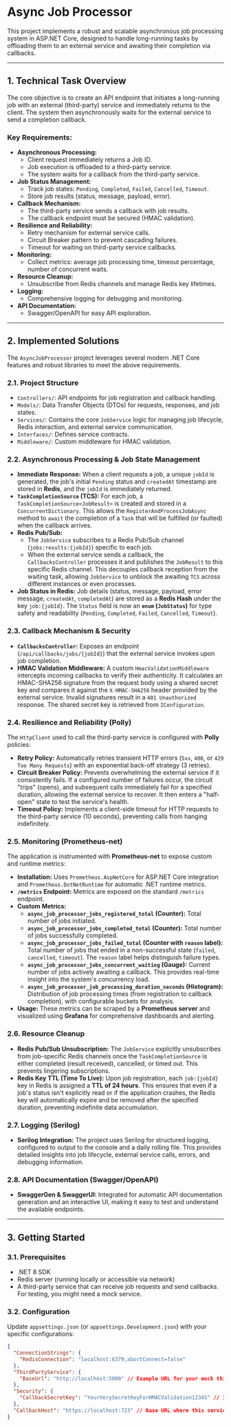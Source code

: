 # Async Job Processor

This project implements a robust and scalable asynchronous job processing system in ASP.NET Core, designed to handle long-running tasks by offloading them to an external service and awaiting their completion via callbacks.

---

## 1. Technical Task Overview

The core objective is to create an API endpoint that initiates a long-running job with an external (third-party) service and immediately returns to the client. The system then asynchronously waits for the external service to send a completion callback.

### Key Requirements:

* **Asynchronous Processing:**
    * Client request immediately returns a Job ID.
    * Job execution is offloaded to a third-party service.
    * The system waits for a callback from the third-party service.
* **Job Status Management:**
    * Track job states: `Pending`, `Completed`, `Failed`, `Cancelled`, `Timeout`.
    * Store job results (status, message, payload, error).
* **Callback Mechanism:**
    * The third-party service sends a callback with job results.
    * The callback endpoint must be secured (HMAC validation).
* **Resilience and Reliability:**
    * Retry mechanism for external service calls.
    * Circuit Breaker pattern to prevent cascading failures.
    * Timeout for waiting on third-party service callbacks.
* **Monitoring:**
    * Collect metrics: average job processing time, timeout percentage, number of concurrent waits.
* **Resource Cleanup:**
    * Unsubscribe from Redis channels and manage Redis key lifetimes.
* **Logging:**
    * Comprehensive logging for debugging and monitoring.
* **API Documentation:**
    * Swagger/OpenAPI for easy API exploration.

---

## 2. Implemented Solutions

The `AsyncJobProcessor` project leverages several modern .NET Core features and robust libraries to meet the above requirements.

### 2.1. Project Structure

* `Controllers/`: API endpoints for job registration and callback handling.
* `Models/`: Data Transfer Objects (DTOs) for requests, responses, and job states.
* `Services/`: Contains the core `JobService` logic for managing job lifecycle, Redis interaction, and external service communication.
* `Interfaces/`: Defines service contracts.
* `Middleware/`: Custom middleware for HMAC validation.

### 2.2. Asynchronous Processing & Job State Management

* **Immediate Response:** When a client requests a job, a unique `jobId` is generated, the job's initial `Pending` status and `createdAt` timestamp are stored in **Redis**, and the `jobId` is immediately returned.
* **`TaskCompletionSource` (TCS):** For each job, a `TaskCompletionSource<JobResult>` is created and stored in a `ConcurrentDictionary`. This allows the `RegisterAndProcessJobAsync` method to `await` the completion of a `Task` that will be fulfilled (or faulted) when the callback arrives.
* **Redis Pub/Sub:**
    * The `JobService` subscribes to a Redis Pub/Sub channel (`jobs:results:{jobId}`) specific to each job.
    * When the external service sends a callback, the `CallbacksController` processes it and publishes the `JobResult` to this specific Redis channel. This decouples callback reception from the waiting task, allowing `JobService` to unblock the awaiting `TCS` across different instances or even processes.
* **Job Status in Redis:** Job details (status, message, payload, error message, `createdAt`, `completedAt`) are stored as a **Redis Hash** under the key `job:{jobId}`. The `Status` field is now an **`enum` (`JobStatus`)** for type safety and readability (`Pending`, `Completed`, `Failed`, `Cancelled`, `Timeout`).

### 2.3. Callback Mechanism & Security

* **`CallbacksController`:** Exposes an endpoint (`/api/callbacks/jobs/{jobId}`) that the external service invokes upon job completion.
* **HMAC Validation Middleware:** A custom `HmacValidationMiddleware` intercepts incoming callbacks to verify their authenticity. It calculates an HMAC-SHA256 signature from the request body using a shared secret key and compares it against the `X-HMAC-SHA256` header provided by the external service. Invalid signatures result in a `401 Unauthorized` response. The shared secret key is retrieved from `IConfiguration`.

### 2.4. Resilience and Reliability (Polly)

The `HttpClient` used to call the third-party service is configured with **Polly** policies:

* **Retry Policy:** Automatically retries transient HTTP errors (`5xx`, `408`, or `429 Too Many Requests`) with an exponential back-off strategy (3 retries).
* **Circuit Breaker Policy:** Prevents overwhelming the external service if it consistently fails. If a configured number of failures occur, the circuit "trips" (opens), and subsequent calls immediately fail for a specified duration, allowing the external service to recover. It then enters a "half-open" state to test the service's health.
* **Timeout Policy:** Implements a client-side timeout for HTTP requests to the third-party service (10 seconds), preventing calls from hanging indefinitely.

### 2.5. Monitoring (Prometheus-net)

The application is instrumented with **Prometheus-net** to expose custom and runtime metrics:

* **Installation:** Uses `Prometheus.AspNetCore` for ASP.NET Core integration and `Prometheus.DotNetRuntime` for automatic .NET runtime metrics.
* **`/metrics` Endpoint:** Metrics are exposed on the standard `/metrics` endpoint.
* **Custom Metrics:**
    * **`async_job_processor_jobs_registered_total` (Counter):** Total number of jobs initiated.
    * **`async_job_processor_jobs_completed_total` (Counter):** Total number of jobs successfully completed.
    * **`async_job_processor_jobs_failed_total` (Counter with `reason` label):** Total number of jobs that ended in a non-successful state (`failed`, `cancelled`, `timeout`). The `reason` label helps distinguish failure types.
    * **`async_job_processor_jobs_concurrent_waiting` (Gauge):** Current number of jobs actively awaiting a callback. This provides real-time insight into the system's concurrency load.
    * **`async_job_processor_job_processing_duration_seconds` (Histogram):** Distribution of job processing times (from registration to callback completion), with configurable buckets for analysis.
* **Usage:** These metrics can be scraped by a **Prometheus server** and visualized using **Grafana** for comprehensive dashboards and alerting.

### 2.6. Resource Cleanup

* **Redis Pub/Sub Unsubscription:** The `JobService` explicitly unsubscribes from job-specific Redis channels once the `TaskCompletionSource` is either completed (result received), cancelled, or timed out. This prevents lingering subscriptions.
* **Redis Key TTL (Time To Live):** Upon job registration, each `job:{jobId}` key in Redis is assigned a **TTL of 24 hours**. This ensures that even if a job's status isn't explicitly read or if the application crashes, the Redis key will automatically expire and be removed after the specified duration, preventing indefinite data accumulation.

### 2.7. Logging (Serilog)

* **Serilog Integration:** The project uses Serilog for structured logging, configured to output to the console and a daily rolling file. This provides detailed insights into job lifecycle, external service calls, errors, and debugging information.

### 2.8. API Documentation (Swagger/OpenAPI)

* **SwaggerGen & SwaggerUI:** Integrated for automatic API documentation generation and an interactive UI, making it easy to test and understand the available endpoints.

---

## 3. Getting Started

### 3.1. Prerequisites

* .NET 8 SDK
* Redis server (running locally or accessible via network)
* A third-party service that can receive job requests and send callbacks. For testing, you might need a mock service.

### 3.2. Configuration

Update `appsettings.json` (or `appsettings.Development.json`) with your specific configurations:

```json
{
  "ConnectionStrings": {
    "RedisConnection": "localhost:6379,abortConnect=false"
  },
  "ThirdPartyService": {
    "BaseUrl": "http://localhost:5000" // Example URL for your mock third-party service
  },
  "Security": {
    "CallbackSecretKey": "YourVerySecretKeyForHMACValidation12345" // IMPORTANT: Use a strong, secure key in production
  },
  "CallbackHost": "https://localhost:723" // Base URL where this service's callback endpoint is accessible
}